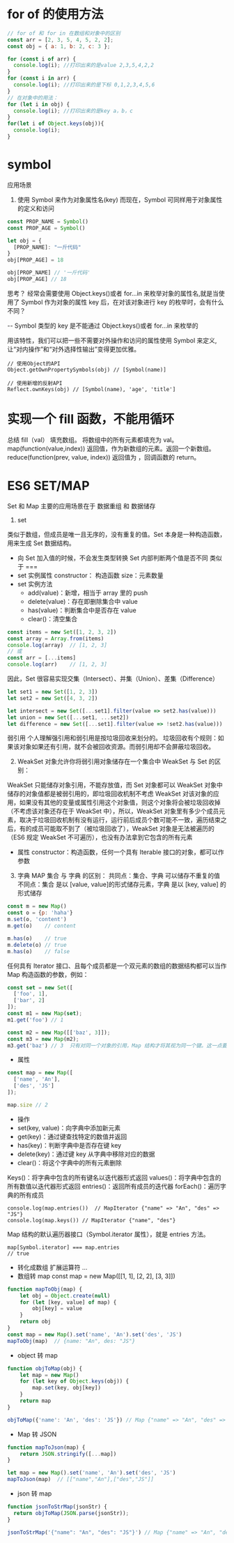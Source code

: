 # for of 的使用方法

```js
// for of 和 for in 在数组和对象中的区别
const arr = [2, 3, 5, 4, 5, 2, 2];
const obj = { a: 1, b: 2, c: 3 };

for (const i of arr) {
  console.log(i); //打印出来的是value 2,3,5,4,2,2
}
for (const i in arr) {
  console.log(i); //打印出来的是下标 0,1,2,3,4,5,6
}
// 在对象中的用法：
for (let i in obj) {
  console.log(i); //打印出来的是key a，b，c
}
for(let i of Object.keys(obj)){
  console.log(i);
}

```

# symbol

应用场景

1. 使用 Symbol 来作为对象属性名(key) 而现在，Symbol 可同样用于对象属性的定义和访问

```js
const PROP_NAME = Symbol()
const PROP_AGE = Symbol()

let obj = {
  [PROP_NAME]: "一斤代码"
}
obj[PROP_AGE] = 18

obj[PROP_NAME] // '一斤代码'
obj[PROP_AGE] // 18
```

思考？ 经常会需要使用 Object.keys()或者 for...in 来枚举对象的属性名,就是当使用了 Symbol 作为对象的属性 key 后，在对该对象进行 key 的枚举时，会有什么不同？

-- Symbol 类型的 key 是不能通过 Object.keys()或者 for...in 来枚举的

用该特性，我们可以把一些不需要对外操作和访问的属性使用 Symbol 来定义, 让“对内操作”和“对外选择性输出”变得更加优雅。

```
// 使用Object的API
Object.getOwnPropertySymbols(obj) // [Symbol(name)]

// 使用新增的反射API
Reflect.ownKeys(obj) // [Symbol(name), 'age', 'title']
```

# 实现一个 fill 函数，不能用循环

总结
fill（val） 填充数组。 将数组中的所有元素都填充为 val。
map(function(value,index)) 返回值，作为新数组的元素。返回一个新数组。
reduce(function(prev, value, index)) 返回值为 ，回调函数的 return。

# ES6 SET/MAP

Set 和 Map 主要的应用场景在于 数据重组 和 数据储存

1. set

类似于数组，但成员是唯一且无序的，没有重复的值。Set 本身是一种构造函数，用来生成 Set 数据结构。

- 向 Set 加入值的时候，不会发生类型转换 Set 内部判断两个值是否不同 类似于 ===
- set 实例属性 constructor： 构造函数 size：元素数量
- set 实例方法
  - add(value)：新增，相当于 array 里的 push
  - delete(value)：存在即删除集合中 value
  - has(value)：判断集合中是否存在 value
  - clear()：清空集合

```js
const items = new Set([1, 2, 3, 2])
const array = Array.from(items)
console.log(array)	// [1, 2, 3]
// 或
const arr = [...items]
console.log(arr)	// [1, 2, 3]
```

因此，Set 很容易实现交集（Intersect）、并集（Union）、差集（Difference）

```js
let set1 = new Set([1, 2, 3])
let set2 = new Set([4, 3, 2])

let intersect = new Set([...set1].filter(value => set2.has(value)))
let union = new Set([...set1, ...set2])
let difference = new Set([...set1].filter(value => !set2.has(value)))
```

弱引用
个人理解强引用和弱引用是按垃圾回收来划分的。
垃圾回收有个规则：如果该对象如果还有引用，就不会被回收资源。而弱引用却不会屏蔽垃圾回收。

2. WeakSet
   对象允许你将弱引用对象储存在一个集合中
   WeakSet 与 Set 的区别：

WeakSet 只能储存对象引用，不能存放值，而 Set 对象都可以
WeakSet 对象中储存的对象值都是被弱引用的，即垃圾回收机制不考虑 WeakSet 对该对象的应用，如果没有其他的变量或属性引用这个对象值，则这个对象将会被垃圾回收掉（不考虑该对象还存在于 WeakSet 中），所以，WeakSet 对象里有多少个成员元素，取决于垃圾回收机制有没有运行，运行前后成员个数可能不一致，遍历结束之后，有的成员可能取不到了（被垃圾回收了），WeakSet 对象是无法被遍历的（ES6 规定 WeakSet 不可遍历），也没有办法拿到它包含的所有元素

- 属性 constructor：构造函数，任何一个具有 Iterable 接口的对象，都可以作参数

3. 字典 MAP
   集合 与 字典 的区别：
   共同点：集合、字典 可以储存不重复的值
   不同点：集合 是以 [value, value]的形式储存元素，字典 是以 [key, value] 的形式储存

```js
const m = new Map()
const o = {p: 'haha'}
m.set(o, 'content')
m.get(o)	// content

m.has(o)	// true
m.delete(o)	// true
m.has(o)	// false
```

任何具有 Iterator 接口、且每个成员都是一个双元素的数组的数据结构都可以当作 Map 构造函数的参数，例如：

```js
const set = new Set([
  ['foo', 1],
  ['bar', 2]
]);
const m1 = new Map(set);
m1.get('foo') // 1

const m2 = new Map([['baz', 3]]);
const m3 = new Map(m2);
m3.get('baz') // 3  只有对同一个对象的引用，Map 结构才将其视为同一个键。这一点要非常小心。
```

- 属性

```js
const map = new Map([
  ['name', 'An'],
  ['des', 'JS']
]);

map.size // 2
```

- 操作
- set(key, value)：向字典中添加新元素
- get(key)：通过键查找特定的数值并返回
- has(key)：判断字典中是否存在键 key
- delete(key)：通过键 key 从字典中移除对应的数据
- clear()：将这个字典中的所有元素删除

Keys()：将字典中包含的所有键名以迭代器形式返回
values()：将字典中包含的所有数值以迭代器形式返回
entries()：返回所有成员的迭代器
forEach()：遍历字典的所有成员

```
console.log(map.entries())	// MapIterator {"name" => "An", "des" => "JS"}
console.log(map.keys()) // MapIterator {"name", "des"}
```

Map 结构的默认遍历器接口（Symbol.iterator 属性），就是 entries 方法。

```
map[Symbol.iterator] === map.entries
// true
```

- 转化成数组 扩展运算符 ...
- 数组转 map const map = new Map([[1, 1], [2, 2], [3, 3]])

```js
function mapToObj(map) {
    let obj = Object.create(null)
    for (let [key, value] of map) {
        obj[key] = value
    }
    return obj
}
const map = new Map().set('name', 'An').set('des', 'JS')
mapToObj(map)  // {name: "An", des: "JS"}
```

- object 转 map

```js
function objToMap(obj) {
    let map = new Map()
    for (let key of Object.keys(obj)) {
        map.set(key, obj[key])
    }
    return map
}

objToMap({'name': 'An', 'des': 'JS'}) // Map {"name" => "An", "des" => "JS"}
```

- Map 转 JSON

```js
function mapToJson(map) {
    return JSON.stringify([...map])
}

let map = new Map().set('name', 'An').set('des', 'JS')
mapToJson(map)	// [["name","An"],["des","JS"]]
```

- json 转 map

```js
function jsonToStrMap(jsonStr) {
  return objToMap(JSON.parse(jsonStr));
}

jsonToStrMap('{"name": "An", "des": "JS"}') // Map {"name" => "An", "des" => "JS"}
```
